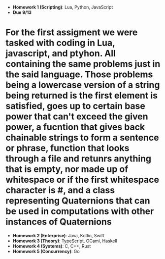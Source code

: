 
- **Homework 1 (Scripting)**: Lua, Python, JavaScript
- **Due 9/13**
 # For the first assigment we were tasked with coding in Lua, javascript, and ptyhon. All containing the same problems just in the said language. Those problems being a lowercase version of a string being returned is the first element is satisfied, goes up to certain base power that can't exceed the given power, a fucntion that gives back chainable strings to form a sentence or phrase,  function that looks through a file and retunrs anything that is empty, nor made up of whitespace or if the first whitespace character is #, and a class representing Quaternions that can be used in computations with other instances of Quaternions
- **Homework 2 (Enterprise)**: Java, Kotlin, Swift
- **Homework 3 (Theory)**: TypeScript, OCaml, Haskell
- **Homework 4 (Systems)**: C, C++, Rust
- **Homework 5 (Concurrency)**: Go
